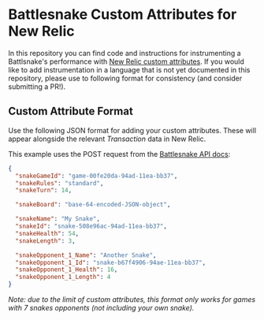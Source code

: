 # Battlesnake Custom Attributes for New Relic

In this repository you can find code and instructions for instrumenting a Battlsnake's performance with [New Relic custom attributes](https://docs.newrelic.com/docs/data-apis/custom-data/custom-events/collect-custom-attributes/). If you would like to add instrumentation in a language that is not yet documented in this repository, please use to following format for consistency (and consider submitting a PR!).

## Custom Attribute Format

Use the following JSON format for adding your custom attributes. These will appear alongside the relevant _Transaction_ data in New Relic.

This example uses the POST request from the [Battlesnake API docs](https://docs.battlesnake.com/references/api/sample-move-request):

```json
{
  "snakeGameId": "game-00fe20da-94ad-11ea-bb37",
  "snakeRules": "standard",
  "snakeTurn": 14,

  "snakeBoard": "base-64-encoded-JSON-object",

  "snakeName": "My Snake",
  "snakeId": "snake-508e96ac-94ad-11ea-bb37",
  "snakeHealth": 54,
  "snakeLength": 3,

  "snakeOpponent_1_Name": "Another Snake",
  "snakeOpponent_1_Id": "snake-b67f4906-94ae-11ea-bb37",
  "snakeOpponent_1_Health": 16,
  "snakeOpponent_1_Length": 4
}
```

_Note: due to the limit of custom attributes, this format only works for games with 7 snakes opponents (not including your own snake)._
